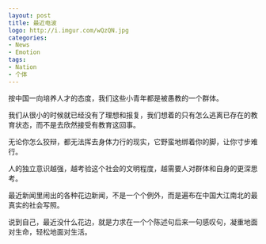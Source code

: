```yaml
---
layout: post
title: 最近电波
logo: http://i.imgur.com/wQzQN.jpg
categories:
- News
- Emotion
tags:
- Nation
- 个体
---
```


按中国一向培养人才的态度，我们这些小青年都是被愚教的一个群体。  

我们从很小的时候就已经没有了理想和报复，我们想着的只有怎么逃离已存在的教育状态，而不是去欣然接受有教育这回事。  

无论你怎么狡辩，都无法挥去身体力行的现实，它野蛮地绑着你的脚，让你寸步难行。  

人的独立意识越强，越考验这个社会的文明程度，越需要人对群体和自身的更深思考。  

最近新闻里闹出的各种花边新闻，不是一个个例外，而是遍布在中国大江南北的最真实的社会写照。  

说到自己，最近没什么花边，就是力求在一个个陈述句后来一句感叹句，凝重地面对生命，轻松地面对生活。  
 